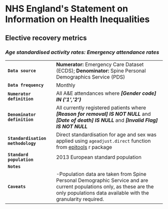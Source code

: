 # NHS England's Statement on Information on Health Inequalities
## Elective recovery metrics
### _Age standardised activity rates: Emergency attendance rates_

|||
| ------ | ------ |
| **`Data source`** | **Numerator:** Emergency Care Dataset (ECDS); **Denominator:** Spine Personal Demographics Service (PDS) |
| **`Data frequency`** | Monthly |
| **`Numerator definition`** | All A&E attendances where **_[Gender code] IN ('1','2')_** |
| **`Denominator definition`** | All currently registered patients where **_[Reason for removal] IS NOT NULL_** and **_[Date of death] IS NULL_** and **_[Invalid Flag] IS NOT NULL_** |
|**`Standardisation methodology`**|Direct standardisation for age and sex was applied using `ageadjust.direct` function from [epitools](https://cran.r-project.org/web/packages/epitools/index.html) r package|
|**`Standard population`**|2013 European standard population|
| **`Notes`** |  |
| **`Caveats`** | -Population data are taken from Spine Personal Demographic Service and are current populations only, as these are the only populations data available with the granularity required.|

